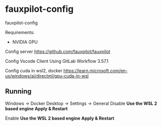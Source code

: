 # fauxpilot-config
fauxpilot-config

Requirements:
- NVIDIA GPU

Config server
https://github.com/fauxpilot/fauxpilot

Config Vscode Client
Using GitLab Workflow 3.57.1

Config cuda in wsl2, docker
https://learn.microsoft.com/en-us/windows/ai/directml/gpu-cuda-in-wsl


## Running
Windows -> Docker Desktop -> Settings -> General
Disable **Use the WSL 2 based engine**
**Apply & Restart**

Enable **Use the WSL 2 based engine**
**Apply & Restart**

